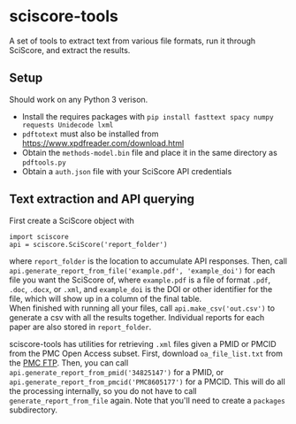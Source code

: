 # sciscore-tools

A set of tools to extract text from various file formats, run it through SciScore, and extract the results.

## Setup

Should work on any Python 3 verison.

 * Install the requires packages with `pip install fasttext spacy numpy requests Unidecode lxml`
 * `pdftotext` must also be installed from https://www.xpdfreader.com/download.html
 * Obtain the `methods-model.bin` file and place it in the same directory as `pdftools.py`
 * Obtain a `auth.json` file with your SciScore API credentials

## Text extraction and API querying

First create a SciScore object with 
```
import sciscore
api = sciscore.SciScore('report_folder')
```
where `report_folder` is the location to accumulate API responses. Then, call `api.generate_report_from_file('example.pdf', 'example_doi')` for each file you want the SciScore of, where `example.pdf` is a file of format `.pdf`, `.doc`, `.docx`, or `.xml`, and `example_doi` is the DOI or other identifier for the file, which will show up in a column of the final table.
<br>
When finished with running all your files, call `api.make_csv('out.csv')` to generate a csv with all the results together. Individual reports for each paper are also stored in `report_folder`.

sciscore-tools has utilities for retrieving `.xml` files given a PMID or PMCID from the PMC Open Access subset. First, download `oa_file_list.txt` from the [PMC FTP](https://ftp.ncbi.nlm.nih.gov/pub/pmc/). Then, you can call `api.generate_report_from_pmid('34825147')` for a PMID, or `api.generate_report_from_pmcid('PMC8605177')` for a PMCID. This will do all the processing internally, so you do not have to call `generate_report_from_file` again. Note that you'll need to create a `packages` subdirectory.

